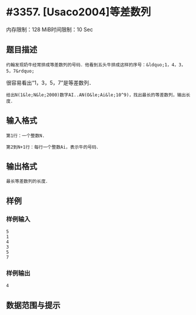 # #3357. [Usaco2004]等差数列

内存限制：128 MiB时间限制：10 Sec

## 题目描述

    约翰发现奶牛经常排成等差数列的号码．他看到五头牛排成这样的序号：&ldquo;1，4，3，5，7&rdquo;

很容易看出&ldquo;1，3，5，7&rdquo;是等差数列．

    给出N(1&le;N&le;2000)数字AI..AN(O&le;Ai&le;10^9)，找出最长的等差数列，输出长度．

## 输入格式

    第1行：一个整数N.

    第2到N+1行：每行一个整数Ai，表示牛的号码．

## 输出格式

 

    最长等差数列的长度．

## 样例

### 样例输入

    
    5
    1
    4
    3
    5
    7
    

### 样例输出

    
    4
    

## 数据范围与提示

